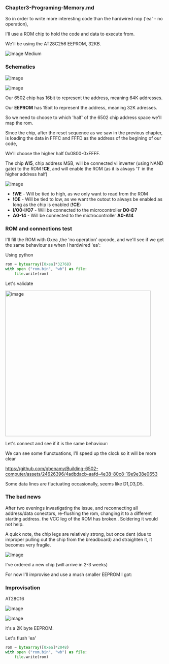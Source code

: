 ### Chapter3-Programing-Memory.md

So in order to write more interesting code than the hardwired nop ('ea' - no operation),

I'll use a ROM chip to hold the code and data to execute from.

We'll be using the AT28C256 EEPROM, 32KB.

![Image Medium](https://github.com/gbenamy/Building-6502-computer/assets/24626396/f9cc3dfd-6909-47d8-b85c-67c7cee75eba)


### Schematics

![image](https://github.com/gbenamy/Building-6502-computer/assets/24626396/ffe5fb85-2792-4410-8f10-d3f56edfc2bb)

![image](https://github.com/gbenamy/Building-6502-computer/assets/24626396/b069ae6e-069c-40b9-a29d-bfc323ac244f)

Our 6502 chip has 16bit to represent the address, meaning 64K addresses.

Our **EEPROM** has 15bit to represent the address, meaning 32K adresses.

So we need to choose to which 'half' of the 6502 chip address space we'll map the rom.

Since the chip, after the reset sequence as we saw in the previous chapter, is loading the data in FFFC and FFFD as the address of the begining of our code,

We'll choose the higher half 0x0800-0xFFFF.

The chip **A15**, chip address MSB, will be connected vi inverter (using NAND gate) to the ROM **!CE**, and will enable the ROM (as it is always '1' in the higher address half)

![image](https://github.com/gbenamy/Building-6502-computer/assets/24626396/658c2c9a-9dff-45f9-af6b-fdfc0444d699)


* **!WE** - Will be tied to high, as we only want to read from the ROM
* **!OE** - Will be tied to low, as we want the outout to always be enabled as long as the chip is enabled (**!CE**)
* **I/O0-I/O7** - Will be connected to the microcontroller **D0-D7**
* **A0-14** - Will be connected to the mictrocontroller **A0-A14**

### ROM and connections test

I'll fill the ROM with Oxea ,the 'no operation' opcode, and we'll see if we get the same behaviour as when I hardwired 'ea':

Using python

```python
rom = bytearray([0xea]*32768)
with open ("rom.bin", "wb") as file:
    file.write(rom)
```

Let's validate

<img width="458" alt="image" src="https://github.com/gbenamy/Building-6502-computer/assets/24626396/6e8a75c5-9e1c-459d-a6ed-49494ab955ce">

Let's connect and see if it is the same behaviour:

We can see some flunctuations, I'll speed up the clock so it will be more clear

https://github.com/gbenamy/Building-6502-computer/assets/24626396/4adbdacb-aafd-4e38-80c8-19e9e38e0653

Some data lines are fluctuating occasionally, seems like D1,D3,D5.




### The bad news

After two evenings invastigating the issue, and reconnecting all address/data conectors, re-flushing the rom, changing it to a different starting address.
the VCC leg of the ROM has broken..
Soldering it would not help.

A quick note, the chip legs are relatively strong, but once dent (due to improper pulling out the chip from the breadboard) and straighten it,
it becomes very fragile.

![Image](https://github.com/gbenamy/Building-6502-computer/assets/24626396/46fb16a8-72cc-4689-b88f-f8bd2464856f)



I've ordered a new chip (will arrive in 2-3 weeks)

For now I'll improvise and use a mush smaller EEPROM I got:

### Improvisation

AT28C16

![image](https://github.com/gbenamy/Building-6502-computer/assets/24626396/3b86e5fe-db69-4ac4-8a9b-c2d89b98b52a)

![image](https://github.com/gbenamy/Building-6502-computer/assets/24626396/a519927b-9d94-49b8-bde5-c39215881c03)


it's a 2K byte EEPROM.

Let's flush 'ea'

```python
rom = bytearray([0xea]*2048)
with open ("rom.bin", "wb") as file:
    file.write(rom)
```











